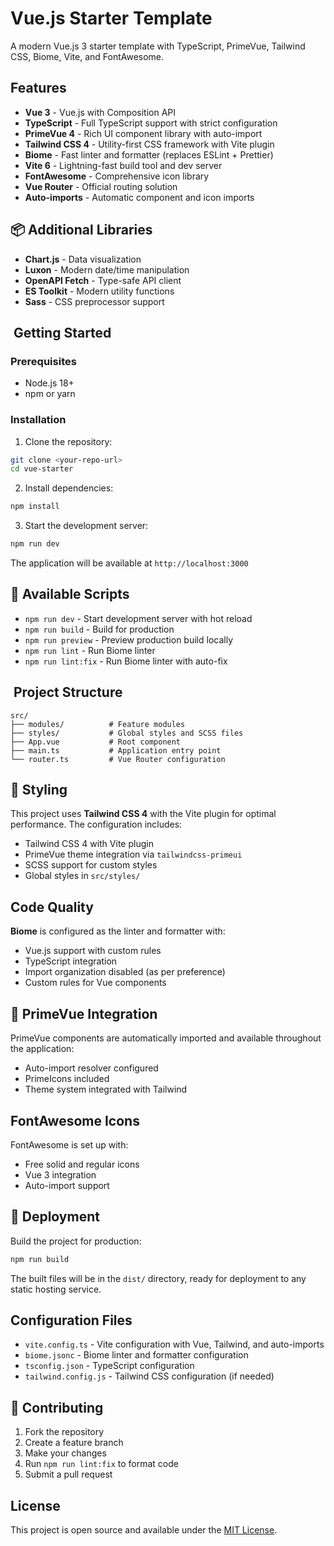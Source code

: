 # Vue.js Starter Template

A modern Vue.js 3 starter template with TypeScript, PrimeVue, Tailwind CSS, Biome, Vite, and FontAwesome.

##  Features

- **Vue 3** - Vue.js with Composition API
- **TypeScript** - Full TypeScript support with strict configuration
- **PrimeVue 4** - Rich UI component library with auto-import
- **Tailwind CSS 4** - Utility-first CSS framework with Vite plugin
- **Biome** - Fast linter and formatter (replaces ESLint + Prettier)
- **Vite 6** - Lightning-fast build tool and dev server
- **FontAwesome** - Comprehensive icon library
- **Vue Router** - Official routing solution
- **Auto-imports** - Automatic component and icon imports

## 📦 Additional Libraries

- **Chart.js** - Data visualization
- **Luxon** - Modern date/time manipulation
- **OpenAPI Fetch** - Type-safe API client
- **ES Toolkit** - Modern utility functions
- **Sass** - CSS preprocessor support

## ️ Getting Started

### Prerequisites

- Node.js 18+ 
- npm or yarn

### Installation

1. Clone the repository:
```bash
git clone <your-repo-url>
cd vue-starter
```

2. Install dependencies:
```bash
npm install
```

3. Start the development server:
```bash
npm run dev
```

The application will be available at `http://localhost:3000`

## 📜 Available Scripts

- `npm run dev` - Start development server with hot reload
- `npm run build` - Build for production
- `npm run preview` - Preview production build locally
- `npm run lint` - Run Biome linter
- `npm run lint:fix` - Run Biome linter with auto-fix

## ️ Project Structure

```
src/
├── modules/          # Feature modules
├── styles/           # Global styles and SCSS files
├── App.vue           # Root component
├── main.ts           # Application entry point
└── router.ts         # Vue Router configuration
```

## 🎨 Styling

This project uses **Tailwind CSS 4** with the Vite plugin for optimal performance. The configuration includes:

- Tailwind CSS 4 with Vite plugin
- PrimeVue theme integration via `tailwindcss-primeui`
- SCSS support for custom styles
- Global styles in `src/styles/`

##  Code Quality

**Biome** is configured as the linter and formatter with:

- Vue.js support with custom rules
- TypeScript integration
- Import organization disabled (as per preference)
- Custom rules for Vue components

## 🎯 PrimeVue Integration

PrimeVue components are automatically imported and available throughout the application:

- Auto-import resolver configured
- PrimeIcons included
- Theme system integrated with Tailwind

##  FontAwesome Icons

FontAwesome is set up with:

- Free solid and regular icons
- Vue 3 integration
- Auto-import support

## 🚀 Deployment

Build the project for production:

```bash
npm run build
```

The built files will be in the `dist/` directory, ready for deployment to any static hosting service.

##  Configuration Files

- `vite.config.ts` - Vite configuration with Vue, Tailwind, and auto-imports
- `biome.jsonc` - Biome linter and formatter configuration
- `tsconfig.json` - TypeScript configuration
- `tailwind.config.js` - Tailwind CSS configuration (if needed)

## 🤝 Contributing

1. Fork the repository
2. Create a feature branch
3. Make your changes
4. Run `npm run lint:fix` to format code
5. Submit a pull request

##  License

This project is open source and available under the [MIT License](LICENSE).